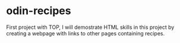 # odin-recipes
First project with TOP, I will demostrate HTML skills in this project by creating a webpage with links to other pages containing recipes.
